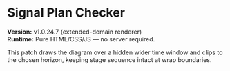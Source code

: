 # Signal Plan Checker

**Version:** v1.0.24.7 (extended-domain renderer)  
**Runtime:** Pure HTML/CSS/JS — no server required.

This patch draws the diagram over a hidden wider time window and clips to the chosen horizon, keeping stage sequence intact at wrap boundaries.
